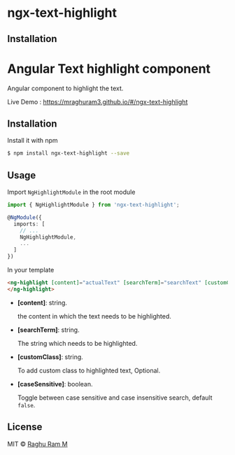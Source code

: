 # ngx-text-highlight

## Installation
Angular Text highlight component
====

Angular component to highlight the text.

Live Demo : https://mraghuram3.github.io/#/ngx-text-highlight


## Installation

Install it with npm

```bash
$ npm install ngx-text-highlight --save
```

## Usage

Import `NgHighlightModule` in the root module

```ts
import { NgHighlightModule } from 'ngx-text-highlight';

@NgModule({
  imports: [
    // ...
    NgHighlightModule,
    ...
  ]
})
```

In your template

```html
<ng-highlight [content]="actualText" [searchTerm]="searchText" [customClass]="'blue-highlight'" [caseSensitive]="true">
</ng-highlight>
```

- **[content]**: string.

  the content in which the text needs to be highlighted.

- **[searchTerm]**: string.

  The string which needs to be highlighted.

- **[customClass]**: string.

  To add custom class to highlighted text, Optional.

- **[caseSensitive]**: boolean.

  Toggle between case sensitive and case insensitive search,  default `false`.

## License

MIT © [Raghu Ram M](mailto:mraghuram3@gmail.com)